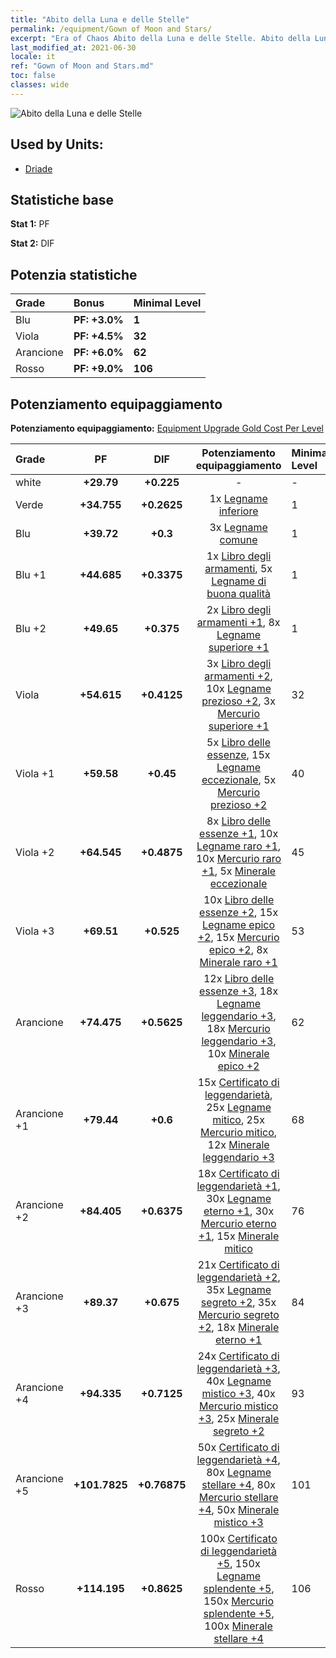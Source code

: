 ```yaml
---
title: "Abito della Luna e delle Stelle"
permalink: /equipment/Gown of Moon and Stars/
excerpt: "Era of Chaos Abito della Luna e delle Stelle. Abito della Luna e delle Stelle"
last_modified_at: 2021-06-30
locale: it
ref: "Gown of Moon and Stars.md"
toc: false
classes: wide
---
```


  ![Abito della Luna e delle Stelle](/images/e/e_9012.png)

## Used by Units:

* [Driade](/it/units/Sprite/) 


## Statistiche base
 **Stat 1:** PF

 **Stat 2:** DIF

## Potenzia statistiche

  |     Grade    |   Bonus | Minimal Level | 
  |:-------------|:--------|:--------------| 
  | Blu | **PF: +3.0%** | **1** | 
  | Viola | **PF: +4.5%** | **32** | 
  | Arancione | **PF: +6.0%** | **62** | 
  | Rosso | **PF: +9.0%** | **106** | 


## Potenziamento equipaggiamento
 **Potenziamento equipaggiamento:** [Equipment Upgrade Gold Cost Per Level](/equipment/EquipmentUpgradeCostPerLevel/) 

  |          Grade      | PF | DIF | Potenziamento equipaggiamento | Minimal Level |
  |:--------------------|:---------:|:---------:|:----------------:|:--------------|
  | white | **+29.79** | **+0.225** | - | - |
  | Verde | **+34.755** | **+0.2625** | 1x [Legname inferiore](/ItemsIT/mat_1/) | 1 |
  | Blu | **+39.72** | **+0.3** | 3x [Legname comune](/ItemsIT/mat_7/) | 1 |
  | Blu +1 | **+44.685** | **+0.3375** | 1x [Libro degli armamenti](/ItemsIT/mat_18/), 5x [Legname di buona qualità](/ItemsIT/mat_13/) | 1 |
  | Blu +2 | **+49.65** | **+0.375** | 2x [Libro degli armamenti +1](/ItemsIT/mat_25/), 8x [Legname superiore +1](/ItemsIT/mat_20/) | 1 |
  | Viola | **+54.615** | **+0.4125** | 3x [Libro degli armamenti +2](/ItemsIT/mat_32/), 10x [Legname prezioso +2](/ItemsIT/mat_27/), 3x [Mercurio superiore +1](/ItemsIT/mat_21/) | 32 |
  | Viola +1 | **+59.58** | **+0.45** | 5x [Libro delle essenze](/ItemsIT/mat_39/), 15x [Legname eccezionale](/ItemsIT/mat_34/), 5x [Mercurio prezioso +2](/ItemsIT/mat_28/) | 40 |
  | Viola +2 | **+64.545** | **+0.4875** | 8x [Libro delle essenze +1](/ItemsIT/mat_46/), 10x [Legname raro +1](/ItemsIT/mat_41/), 10x [Mercurio raro +1](/ItemsIT/mat_42/), 5x [Minerale eccezionale](/ItemsIT/mat_33/) | 45 |
  | Viola +3 | **+69.51** | **+0.525** | 10x [Libro delle essenze +2](/ItemsIT/mat_53/), 15x [Legname epico +2](/ItemsIT/mat_48/), 15x [Mercurio epico +2](/ItemsIT/mat_49/), 8x [Minerale raro +1](/ItemsIT/mat_40/) | 53 |
  | Arancione | **+74.475** | **+0.5625** | 12x [Libro delle essenze +3](/ItemsIT/mat_60/), 18x [Legname leggendario +3](/ItemsIT/mat_55/), 18x [Mercurio leggendario +3](/ItemsIT/mat_56/), 10x [Minerale epico +2](/ItemsIT/mat_47/) | 62 |
  | Arancione +1 | **+79.44** | **+0.6** | 15x [Certificato di leggendarietà](/ItemsIT/mat_67/), 25x [Legname mitico](/ItemsIT/mat_62/), 25x [Mercurio mitico](/ItemsIT/mat_63/), 12x [Minerale leggendario +3](/ItemsIT/mat_54/) | 68 |
  | Arancione +2 | **+84.405** | **+0.6375** | 18x [Certificato di leggendarietà +1](/ItemsIT/mat_74/), 30x [Legname eterno +1](/ItemsIT/mat_69/), 30x [Mercurio eterno +1](/ItemsIT/mat_70/), 15x [Minerale mitico](/ItemsIT/mat_61/) | 76 |
  | Arancione +3 | **+89.37** | **+0.675** | 21x [Certificato di leggendarietà +2](/ItemsIT/mat_81/), 35x [Legname segreto +2](/ItemsIT/mat_76/), 35x [Mercurio segreto +2](/ItemsIT/mat_77/), 18x [Minerale eterno +1](/ItemsIT/mat_68/) | 84 |
  | Arancione +4 | **+94.335** | **+0.7125** | 24x [Certificato di leggendarietà +3](/ItemsIT/mat_88/), 40x [Legname mistico +3](/ItemsIT/mat_83/), 40x [Mercurio mistico +3](/ItemsIT/mat_84/), 25x [Minerale segreto +2](/ItemsIT/mat_75/) | 93 |
  | Arancione +5 | **+101.7825** | **+0.76875** | 50x [Certificato di leggendarietà +4](/ItemsIT/mat_95/), 80x [Legname stellare +4](/ItemsIT/mat_90/), 80x [Mercurio stellare +4](/ItemsIT/mat_91/), 50x [Minerale mistico +3](/ItemsIT/mat_82/) | 101 |
  | Rosso | **+114.195** | **+0.8625** | 100x [Certificato di leggendarietà +5](/ItemsIT/mat_102/), 150x [Legname splendente +5](/ItemsIT/mat_97/), 150x [Mercurio splendente +5](/ItemsIT/mat_98/), 100x [Minerale stellare +4](/ItemsIT/mat_89/) | 106 |

